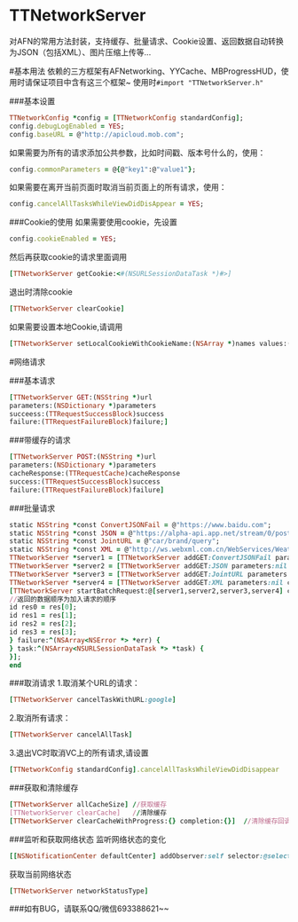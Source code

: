 # TTNetworkServer
对AFN的常用方法封装，支持缓存、批量请求、Cookie设置、返回数据自动转换为JSON（包括XML）、图片压缩上传等...

#基本用法
依赖的三方框架有AFNetworking、YYCache、MBProgressHUD，使用时请保证项目中含有这三个框架~
使用时`#import "TTNetworkServer.h"`

###基本设置
```ruby
TTNetworkConfig *config = [TTNetworkConfig standardConfig];
config.debugLogEnabled = YES;
config.baseURL = @"http://apicloud.mob.com";
```

如果需要为所有的请求添加公共参数，比如时间戳、版本号什么的，使用：  
```ruby
config.commonParameters = @{@"key1":@"value1"};
```  
如果需要在离开当前页面时取消当前页面上的所有请求，使用：  
```ruby
config.cancelAllTasksWhileViewDidDisAppear = YES;
```  

###Cookie的使用
如果需要使用cookie，先设置
```ruby
config.cookieEnabled = YES;
```
然后再获取cookie的请求里面调用
```ruby
[TTNetworkServer getCookie:<#(NSURLSessionDataTask *)#>]
```
退出时清除cookie
```ruby
[TTNetworkServer clearCookie]
```  
如果需要设置本地Cookie,请调用
```ruby
[TTNetworkServer setLocalCookieWithCookieName:(NSArray *)names values:(NSArray *)values originURL:(NSString *)url expires:(NSTimeInterval)expires]
```  

#网络请求

###基本请求
```ruby
[TTNetworkServer GET:(NSString *)url
parameters:(NSDictionary *)parameters
succeess:(TTRequestSuccessBlock)success
failure:(TTRequestFailureBlock)failure;]
```

###带缓存的请求
```ruby
[TTNetworkServer POST:(NSString *)url
parameters:(NSDictionary *)parameters
cacheResponse:(TTRequestCache)cacheResponse
success:(TTRequestSuccessBlock)success
failure:(TTRequestFailureBlock)failure]
```

###批量请求
```ruby
static NSString *const ConvertJSONFail = @"https://www.baidu.com";           
static NSString *const JSON = @"https://alpha-api.app.net/stream/0/posts/stream/global";        
static NSString *const JointURL = @"car/brand/query";       
static NSString *const XML = @"http://ws.webxml.com.cn/WebServices/WeatherWS.asmx/getRegionDataset";         
TTNetworkServer *server1 = [TTNetworkServer addGET:ConvertJSONFail parameters:nil cacheResponse:nil];           
TTNetworkServer *server2 = [TTNetworkServer addGET:JSON parameters:nil cacheResponse:nil];       
TTNetworkServer *server3 = [TTNetworkServer addGET:JointURL parameters:@{@"key":@"112fcd924b710"} cacheResponse:nil];             
TTNetworkServer *server4 = [TTNetworkServer addGET:XML parameters:nil cacheResponse:nil];      
[TTNetworkServer startBatchRequest:@[server1,server2,server3,server4] cacheResponse:nil     success:^(NSArray<id> *res) {    
//返回的数据顺序为加入请求的顺序     
id res0 = res[0];             
id res1 = res[1];             
id res2 = res[2];             
id res3 = res[3];            
} failure:^(NSArray<NSError *> *err) {             
} task:^(NSArray<NSURLSessionDataTask *> *task) {            
}];
end
```
###取消请求
1.取消某个URL的请求：
```ruby
[TTNetworkServer cancelTaskWithURL:google]
```    
2.取消所有请求：
```ruby
[TTNetworkServer cancelAllTask]
```      
3.退出VC时取消VC上的所有请求,请设置
```ruby
[TTNetworkConfig standardConfig].cancelAllTasksWhileViewDidDisappear
```   

###获取和清除缓存
```ruby
[TTNetworkServer allCacheSize] //获取缓存
[TTNetworkServer clearCache]   //清除缓存
[TTNetworkServer clearCacheWithProgress:{} completion:{}]  //清除缓存回调进度
```   

###监听和获取网络状态
监听网络状态的变化     
```ruby
[[NSNotificationCenter defaultCenter] addObserver:self selector:@selector(aSelector) name:TTNetworkStatusDidChangeNotification object:nil]
```
获取当前网络状态    
```ruby
[TTNetworkServer networkStatusType]
```    
###如有BUG，请联系QQ/微信693388621~~




